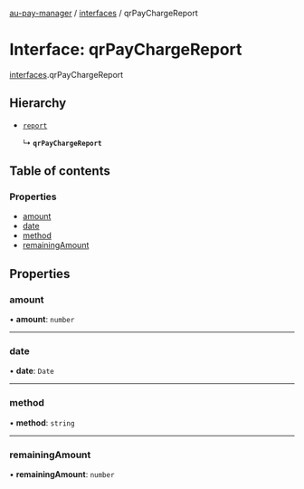 [au-pay-manager](../README.md) / [interfaces](../modules/interfaces.md) / qrPayChargeReport

# Interface: qrPayChargeReport

[interfaces](../modules/interfaces.md).qrPayChargeReport

## Hierarchy

- [`report`](interfaces.report.md)

  ↳ **`qrPayChargeReport`**

## Table of contents

### Properties

- [amount](interfaces.qrPayChargeReport.md#amount)
- [date](interfaces.qrPayChargeReport.md#date)
- [method](interfaces.qrPayChargeReport.md#method)
- [remainingAmount](interfaces.qrPayChargeReport.md#remainingamount)

## Properties

### amount

• **amount**: `number`

___

### date

• **date**: `Date`

___

### method

• **method**: `string`

___

### remainingAmount

• **remainingAmount**: `number`
